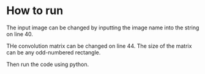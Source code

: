 # How to run

The input image can be changed by inputting the image name into the string on line 40.

THe convolution matrix can be changed on line 44. The size of the matrix can be any odd-numbered rectangle.

Then run the code using python.